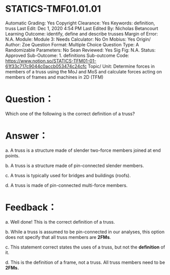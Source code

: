 # STATICS-TMF01.01.01

Automatic Grading: Yes
Copyright Clearance: Yes
Keywords: definition, truss
Last Edit: Dec 1, 2020 4:54 PM
Last Edited By: Nicholas Betancourt
Learning Outcome: identify, define and describe trusses
Margin of Error: N.A.
Module: Module 3:
Needs Calculator: No
On Mobius: Yes
Origin/ Author: Zoe
Question Format: Multiple Choice
Question Type: A
Randomizable Parameters: No
Sean Reviewed: Yes
Sig Fig: N.A.
Status: Approved
Sub-Outcome: 1. definitions
Sub-outcome Code: https://www.notion.so/STATICS-TFM01-01-61f33c717c9044c0accb053474c24cfc
Topic/ Unit: Determine forces in members of a truss using the MoJ and MoS and calculate forces acting on members of frames and machines in 2D (TFM)

# Question：

Which one of the following is the correct definition of a truss?

# Answer：

a. A truss is a structure made of slender two-force members joined at end points.

b. A truss is a structure made of pin-connected slender members.

c. A truss is typically used for bridges and buildings (roofs).

d. A truss is made of pin-connected multi-force members.

# Feedback：

a. Well done! This is the correct definition of a truss. 

b. While a truss is assumed to be pin-connected in our analyses, this option does not specify that all truss members are **2FMs**. 

c. This statement correct states the uses of a truss, but not the **definition** of it. 

d. This is the definition of a frame, not a truss. All truss members need to be **2FMs.**